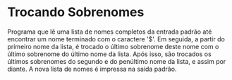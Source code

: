 # Trocando Sobrenomes

Programa que lê uma lista de nomes completos da entrada padrão até encontrar um nome terminado com o caractere '$'. Em seguida, a partir do primeiro nome da lista, é trocado o último sobrenome deste nome com o último sobrenome do último nome da lista. Após isso, são trocados os últimos sobrenomes do segundo e do penúltimo nome da lista, e assim por diante. A nova lista de nomes é impressa na saída padrão.